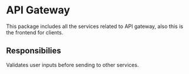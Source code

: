 # API Gateway

This package includes all the services related to API gateway, also this is the frontend for clients.

## Responsibilies

Validates user inputs before sending to other services.


